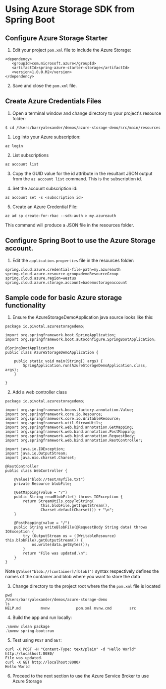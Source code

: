 # Using Azure Storage SDK from Spring Boot

## Configure Azure Storage Starter

1. Edit your project `pom.xml` file to include the Azure Storage:

```
<dependency>
   <groupId>com.microsoft.azure</groupId>
   <artifactId>spring-azure-starter-storage</artifactId>
   <version>1.0.0.M2</version>
</dependency>
```

2. Save and close the `pom.xml` file.

## Create Azure Credentials Files

1. Open a terminal window and change directory to your project's resource folder:

```
$ cd /Users/barryalexander/demos/azure-storage-demo/src/main/resources
```

1. Log into your Azure subscription:

```
az login
```
2. List subscriptions

```
az account list
```
3. Copy the GUID value for the id attribute in the resultant JSON output from the `az account list` command.  This is the subscription id.

4. Set the account subscription id:

```
az account set -s <subscription id>
```
5. Create an Azure Credential File:

```
az ad sp create-for-rbac --sdk-auth > my.azureauth
```
This command will produce a JSON file in the resources folder.

## Configure Spring Boot to use the Azure Storage account.

1. Edit the `application.properties` file in the resources folder:

```
spring.cloud.azure.credential-file-path=my.azureauth
spring.cloud.azure.resource-group=demoResourceGroup
spring.cloud.azure.region=westus
spring.cloud.azure.storage.account=bademostorageaccount
```
## Sample code for basic Azure storage functionality

1. Ensure the AzureStorageDemoApplication java source looks like this:

```
package io.pivotal.azurestoragedemo;

import org.springframework.boot.SpringApplication;
import org.springframework.boot.autoconfigure.SpringBootApplication;

@SpringBootApplication
public class AzureStorageDemoApplication {

	public static void main(String[] args) {
		SpringApplication.run(AzureStorageDemoApplication.class, args);
	}

}
```
2. Add a web controller class

```
package io.pivotal.azurestoragedemo;

import org.springframework.beans.factory.annotation.Value;
import org.springframework.core.io.Resource;
import org.springframework.core.io.WritableResource;
import org.springframework.util.StreamUtils;
import org.springframework.web.bind.annotation.GetMapping;
import org.springframework.web.bind.annotation.PostMapping;
import org.springframework.web.bind.annotation.RequestBody;
import org.springframework.web.bind.annotation.RestController;

import java.io.IOException;
import java.io.OutputStream;
import java.nio.charset.Charset;

@RestController
public class WebController {

    @Value("blob://test/myfile.txt")
    private Resource blobFile;

    @GetMapping(value = "/")
    public String readBlobFile() throws IOException {
        return StreamUtils.copyToString(
                this.blobFile.getInputStream(),
                Charset.defaultCharset()) + "\n";
    }

    @PostMapping(value = "/")
    public String writeBlobFile(@RequestBody String data) throws IOException {
        try (OutputStream os = ((WritableResource) this.blobFile).getOutputStream()) {
            os.write(data.getBytes());
        }
        return "File was updated.\n";
    }
}
```
Note ``@Value("blob://[container]/[blob]")`` syntax respectively defines the names of the container and blob where you want to store the data

3. Change directory to the project root where the the `pom.xml` file is located

```
pwd
/Users/barryalexander/demos/azure-storage-demo
ls
HELP.md			mvnw			pom.xml	mvnw.cmd		src
```

4. Build the app and run locally:

```
.\mvnw clean package
.\mvnw spring-boot:run
```

5. Test using `POST` and `GET`:

```
curl -X POST -H "Content-Type: text/plain" -d "Hello World" http://localhost:8080/
File was updated.
curl -X GET http://localhost:8080/
Hello World
```

6. Proceed to the next section to use the Azure Service Broker to use Azure Storage
